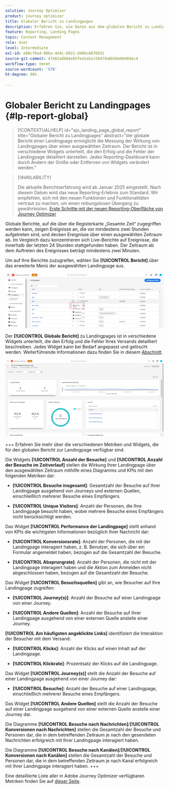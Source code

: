 ```yaml
---
solution: Journey Optimizer
product: journey optimizer
title: Globaler Bericht zu Landingpages
description: Erfahren Sie, wie Daten aus dem globalen Bericht zu Landingpages verwendet werden können
feature: Reporting, Landing Pages
topic: Content Management
role: User
level: Intermediate
exl-id: e88cf8ad-986a-4e4c-8921-d406c6876031
source-git-commit: 47482adb84e05fe41eb1c50479a8b50e00469ec4
workflow-type: tm+mt
source-wordcount: '578'
ht-degree: 98%

---
```


# Globaler Bericht zu Landingpages {#lp-report-global}

>[!CONTEXTUALHELP]
>id="ajo_landing_page_global_report"
>title="Globaler Bericht zu Landingpages"
>abstract="der globale Bericht einer Landingpage ermöglicht die Messung der Wirkung von Landingpages über einen ausgewählten Zeitraum. Der Bericht ist in verschiedene Widgets unterteilt, die den Erfolg und die Fehler der Landingpage detailliert darstellen. Jedes Reporting-Dashboard kann durch Ändern der Größe oder Entfernen von Widgets verändert werden."

>[!AVAILABILITY]
>
>Die aktuelle Berichtserfahrung wird ab Januar 2025 eingestellt. Nach diesem Datum wird das neue Reporting-Erlebnis zum Standard. Wir empfehlen, sich mit den neuen Funktionen und Funktionalitäten vertraut zu machen, um einen reibungslosen Übergang zu gewährleisten. [Erste Schritte mit der neuen Reporting-Oberfläche von Journey Optimizer](report-gs-cja.md)

Globale Berichte, auf die über die Registerkarte „Gesamte Zeit“ zugegriffen werden kann, zeigen Ereignisse an, die vor mindestens zwei Stunden aufgetreten sind, und decken Ereignisse über einen ausgewählten Zeitraum ab. Im Vergleich dazu konzentrieren sich Live-Berichte auf Ereignisse, die innerhalb der letzten 24 Stunden stattgefunden haben. Der Zeitraum ab dem Auftreten des Ereignisses beträgt mindestens zwei Minuten.

Um auf Ihre Berichte zuzugreifen, wählen Sie **[!UICONTROL Bericht]** über das erweiterte Menü der ausgewählten Landingpage aus.

![](assets/landing_page_report.png)

Der **[!UICONTROL Globale Bericht]** zu Landingpages ist in verschiedene Widgets unterteilt, die den Erfolg und die Fehler Ihres Versands detailliert beschreiben. Jedes Widget kann bei Bedarf angepasst und gelöscht werden. Weiterführende Informationen dazu finden Sie in diesem [Abschnitt](global-report.md).

![](assets/landing_page_global.png)

+++ Erfahren Sie mehr über die verschiedenen Metriken und Widgets, die für den globalen Bericht zur Landingpage verfügbar sind.

Die Widgets **[!UICONTROL Anzahl der Besuche]** und **[!UICONTROL Anzahl der Besuche im Zeitverlauf]** stellen die Wirkung Ihrer Landingpage über den ausgewählten Zeitraum mithilfe eines Diagramms und KPIs mit den folgenden Metriken dar:

* **[!UICONTROL Besuche insgesamt]**: Gesamtzahl der Besuche auf Ihrer Landingpage ausgehend von Journeys und externen Quellen, einschließlich mehrerer Besuche eines Empfängers.

* **[!UICONTROL Unique Visitors]**: Anzahl der Personen, die Ihre Landingpage besucht haben, wobei mehrere Besuche eines Empfängers nicht berücksichtigt werden.

Das Widget **[!UICONTROL Performance der Landingpage]** stellt anhand von KPIs die wichtigsten Informationen bezüglich Ihrer Nachricht dar:

* **[!UICONTROL Konversionsrate]**: Anzahl der Personen, die mit der Landingpage interagiert haben, z. B. Benutzer, die sich über ein Formular angemeldet haben, bezogen auf die Gesamtzahl der Besuche.

* **[!UICONTROL Absprungrate]**: Anzahl der Personen, die nicht mit der Landingpage interagiert haben und die Aktion zum Anmelden nicht abgeschlossen haben, bezogen auf die Gesamtzahl der Besuche.

Das Widget **[!UICONTROL Besuchsquellen]** gibt an, wie Besucher auf Ihre Landingpage zugreifen:

* **[!UICONTROL Journey(s)]**: Anzahl der Besuche auf einer Landingpage von einer Journey.

* **[!UICONTROL Andere Quellen]**: Anzahl der Besuche auf Ihrer Landingpage ausgehend von einer externen Quelle anstelle einer Journey.

**[!UICONTROL Am häufigsten angeklickte Links]** identifiziert die Interaktion der Besucher mit dem Versand:

* **[!UICONTROL Klicks]**: Anzahl der Klicks auf einen Inhalt auf der Landingpage.

* **[!UICONTROL Klickrate]**: Prozentsatz der Klicks auf die Landingpage.

Das Widget **[!UICONTROL Journey(s)]** stellt die Anzahl der Besuche auf einer Landingpage ausgehend von einer Journey dar:

* **[!UICONTROL Besuche]**: Anzahl der Besuche auf einer Landingpage, einschließlich mehrerer Besuche eines Empfängers.

Das Widget **[!UICONTROL Andere Quellen]** stellt die Anzahl der Besuche auf einer Landingpage ausgehend von einer externen Quelle anstelle einer Journey dar.

Die Diagramme **[!UICONTROL Besuche nach Nachrichten]**/**[!UICONTROL Konversionen nach Nachrichten]** stellen die Gesamtzahl der Besuche und Personen dar, die in dem betreffenden Zeitraum je nach den gesendeten Nachrichten erfolgreich mit Ihrer Landingpage interagiert haben.

Die Diagramme **[!UICONTROL Besuche nach Kanälen]**/**[!UICONTROL Konversionen nach Kanälen]** stellen die Gesamtzahl der Besuche und Personen dar, die in dem betreffenden Zeitraum je nach Kanal erfolgreich mit Ihrer Landingpage interagiert haben.
+++

Eine detaillierte Liste aller in Adobe Journey Optimizer verfügbaren Metriken finden Sie auf [dieser Seite](global-report.md#list-of-components-global).
